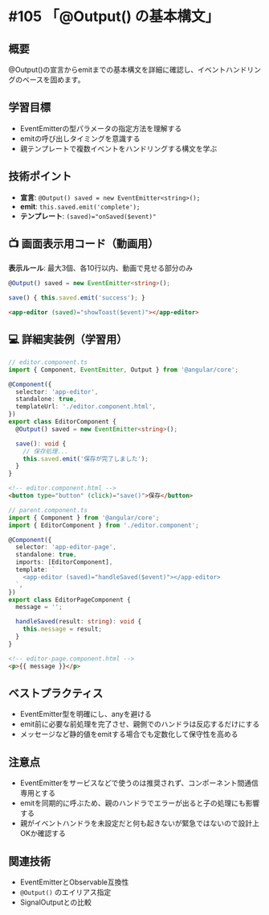 # #105 「@Output() の基本構文」

## 概要
@Output()の宣言からemitまでの基本構文を詳細に確認し、イベントハンドリングのベースを固めます。

## 学習目標
- EventEmitterの型パラメータの指定方法を理解する
- emitの呼び出しタイミングを意識する
- 親テンプレートで複数イベントをハンドリングする構文を学ぶ

## 技術ポイント
- **宣言**: `@Output() saved = new EventEmitter<string>();`
- **emit**: `this.saved.emit('complete');`
- **テンプレート**: `(saved)="onSaved($event)"`

## 📺 画面表示用コード（動画用）
**表示ルール**: 最大3個、各10行以内、動画で見せる部分のみ

```typescript
@Output() saved = new EventEmitter<string>();
```

```typescript
save() { this.saved.emit('success'); }
```

```html
<app-editor (saved)="showToast($event)"></app-editor>
```

## 💻 詳細実装例（学習用）
```typescript
// editor.component.ts
import { Component, EventEmitter, Output } from '@angular/core';

@Component({
  selector: 'app-editor',
  standalone: true,
  templateUrl: './editor.component.html',
})
export class EditorComponent {
  @Output() saved = new EventEmitter<string>();

  save(): void {
    // 保存処理...
    this.saved.emit('保存が完了しました');
  }
}
```

```html
<!-- editor.component.html -->
<button type="button" (click)="save()">保存</button>
```

```typescript
// parent.component.ts
import { Component } from '@angular/core';
import { EditorComponent } from './editor.component';

@Component({
  selector: 'app-editor-page',
  standalone: true,
  imports: [EditorComponent],
  template: `
    <app-editor (saved)="handleSaved($event)"></app-editor>
  `,
})
export class EditorPageComponent {
  message = '';

  handleSaved(result: string): void {
    this.message = result;
  }
}
```

```html
<!-- editor-page.component.html -->
<p>{{ message }}</p>
```

## ベストプラクティス
- EventEmitter型を明確にし、anyを避ける
- emit前に必要な前処理を完了させ、親側でのハンドラは反応するだけにする
- メッセージなど静的値をemitする場合でも定数化して保守性を高める

## 注意点
- EventEmitterをサービスなどで使うのは推奨されず、コンポーネント間通信専用とする
- emitを同期的に呼ぶため、親のハンドラでエラーが出ると子の処理にも影響する
- 親がイベントハンドラを未設定だと何も起きないが緊急ではないので設計上OKか確認する

## 関連技術
- EventEmitterとObservable互換性
- `@Output()` のエイリアス指定
- SignalOutputとの比較

